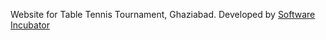 Website for Table Tennis Tournament, Ghaziabad.
Developed by [Software Incubator](http://www.silive.in)